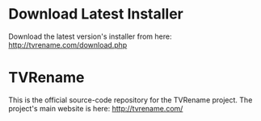 # Download Latest Installer
Download the latest version's installer from here: http://tvrename.com/download.php

# TVRename
This is the official source-code repository for the TVRename project.  The project's main website is here: http://tvrename.com/
